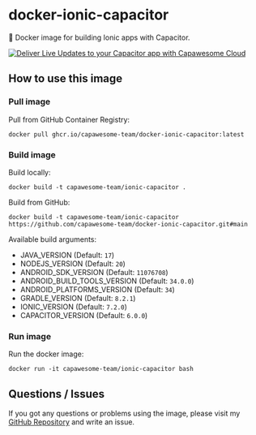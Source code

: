 # docker-ionic-capacitor

🐳 Docker image for building Ionic apps with Capacitor.

<div class="capawesome-z29o10a">
  <a href="https://cloud.capawesome.io/" target="_blank">
    <img alt="Deliver Live Updates to your Capacitor app with Capawesome Cloud" src="https://cloud.capawesome.io/assets/banners/cloud-deploy-real-time-app-updates.png?t=1" />
  </a>
</div>

## How to use this image

### Pull image

Pull from GitHub Container Registry:  

```
docker pull ghcr.io/capawesome-team/docker-ionic-capacitor:latest
```

### Build image

Build locally:  

```
docker build -t capawesome-team/ionic-capacitor .
```

Build from GitHub:  

```
docker build -t capawesome-team/ionic-capacitor https://github.com/capawesome-team/docker-ionic-capacitor.git#main
```

Available build arguments:  

- JAVA_VERSION (Default: `17`)
- NODEJS_VERSION (Default: `20`)
- ANDROID_SDK_VERSION (Default: `11076708`)
- ANDROID_BUILD_TOOLS_VERSION (Default: `34.0.0`)
- ANDROID_PLATFORMS_VERSION (Default: `34`)
- GRADLE_VERSION (Default: `8.2.1`)
- IONIC_VERSION (Default: `7.2.0`)
- CAPACITOR_VERSION (Default: `6.0.0`)

### Run image

Run the docker image:  

```
docker run -it capawesome-team/ionic-capacitor bash
```

## Questions / Issues

If you got any questions or problems using the image, please visit my [GitHub Repository](https://github.com/capawesome-team/docker-ionic-capacitor) and write an issue.
